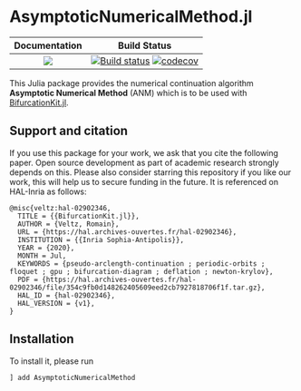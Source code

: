 # AsymptoticNumericalMethod.jl

| **Documentation**                                                               | **Build Status**                                                                                |
|:-------------------------------------------------------------------------------:|:-----------------------------------------------------------------------------------------------:|
| [![](https://img.shields.io/badge/docs-dev-blue.svg)](https://bifurcationkit.github.io/BifurcationKitDocs.jl/dev) | [![Build status](https://github.com/rveltz/AsymptoticNumericalMethod.jl/workflows/CI/badge.svg)](https://github.com/rveltz/AsymptoticNumericalMethod.jl/actions) [![codecov](https://codecov.io/gh/bifurcationkit/AsymptoticNumericalMethod.jl/branch/master/graph/badge.svg)](https://codecov.io/gh/bifurcationkit/AsymptoticNumericalMethod.jl) |

This Julia package provides the numerical continuation algorithm **Asymptotic Numerical Method** (ANM) which is to be used with [BifurcationKit.jl](https://github.com/bifurcationkit/BifurcationKit.jl).

## Support and citation
If you use this package for your work, we ask that you cite the following paper. Open source development as part of academic research strongly depends on this. Please also consider starring this repository if you like our work, this will help us to secure funding in the future. It is referenced on HAL-Inria as follows:

```
@misc{veltz:hal-02902346,
  TITLE = {{BifurcationKit.jl}},
  AUTHOR = {Veltz, Romain},
  URL = {https://hal.archives-ouvertes.fr/hal-02902346},
  INSTITUTION = {{Inria Sophia-Antipolis}},
  YEAR = {2020},
  MONTH = Jul,
  KEYWORDS = {pseudo-arclength-continuation ; periodic-orbits ; floquet ; gpu ; bifurcation-diagram ; deflation ; newton-krylov},
  PDF = {https://hal.archives-ouvertes.fr/hal-02902346/file/354c9fb0d148262405609eed2cb7927818706f1f.tar.gz},
  HAL_ID = {hal-02902346},
  HAL_VERSION = {v1},
}
```

## Installation

To install it, please run

`] add AsymptoticNumericalMethod`

